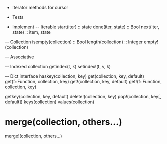 - Iterator methods for cursor
- Tests

- Implement
-- Iterable
start(iter) :: state
done(iter, state) :: Bool
next(iter, state) :: item, state

-- Collection
isempty(collection) :: Bool
length(collection) :: Integer
empty!(collection)

-- Associative

-- Indexed collection
getindex(t, k)
setindex!(t, v, k)

-- Dict interface
haskey(collection, key)
get(collection, key, default)
get(f::Function, collection, key)
get!(collection, key, default)
get!(f::Function, collection, key)

getkey(collection, key, default)
delete!(collection, key)
pop!(collection, key[, default])
keys(collection)
values(collection)

# merge(collection, others...)
merge!(collection, others...)
